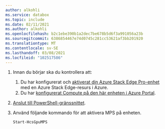 ```yaml
---
author: alkohli
ms.service: databox
ms.topic: include
ms.date: 02/11/2021
ms.author: alkohli
ms.openlocfilehash: b2c1ebe390b1a2dec7be678b5d6f3a991056a23b
ms.sourcegitcommit: 6386854467e74d0745c281cc53621af3bb201920
ms.translationtype: MT
ms.contentlocale: sv-SE
ms.lasthandoff: 03/08/2021
ms.locfileid: "102517586"
---
```

1. Innan du börjar ska du kontrollera att:

    1. Du har konfigurerat och [aktiverat din Azure Stack Edge Pro-enhet](../articles/databox-online/azure-stack-edge-gpu-deploy-activate.md) med en Azure Stack Edge-resurs i Azure.
    1. Du har [konfigurerat Compute på den här enheten i Azure Portal](../articles/databox-online/azure-stack-edge-deploy-configure-compute.md#configure-compute).
    
1. [Anslut till PowerShell-gränssnittet](../articles/databox-online/azure-stack-edge-gpu-connect-powershell-interface.md#connect-to-the-powershell-interface).
1. Använd följande kommando för att aktivera MPS på enheten.

    ```powershell
    Start-HcsGpuMPS
    ```
